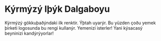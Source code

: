 # Kýrmýzý Iþýk Dalgaboyu

Kýrmýzý gökkuþaðýndaki ilk renktir. Ýþtah uyarýr. Bu yüzden çoðu yemek þirketi
logosunda bu rengi kullanýr. Yemenizi isterler! Yani kýsacasý beyninizi
kandýrýyorlar!
